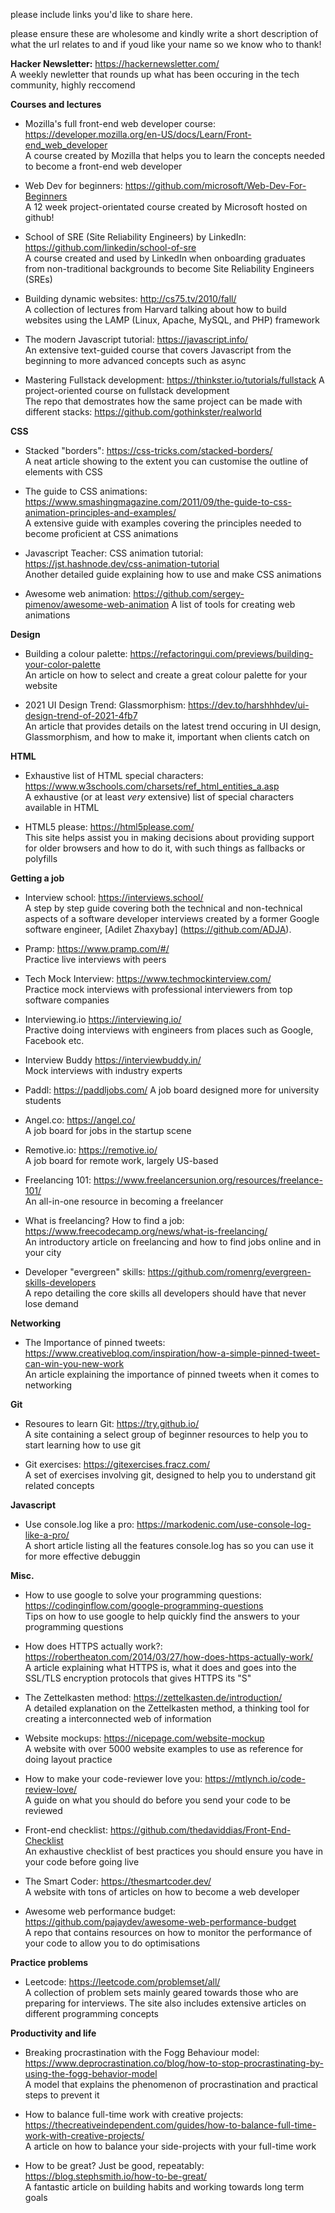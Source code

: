 please include links you'd like to share here.

please ensure these are wholesome and kindly write a short description of what the url relates to and if youd like your name so we know who to thank!

**Hacker Newsletter:** https://hackernewsletter.com/  
A weekly newletter that rounds up what has been occuring in the tech community, highly reccomend

**Courses and lectures**
* Mozilla's full front-end web developer course: https://developer.mozilla.org/en-US/docs/Learn/Front-end_web_developer  
A course created by Mozilla that helps you to learn the concepts needed to become a front-end web developer

* Web Dev for beginners: https://github.com/microsoft/Web-Dev-For-Beginners  
A 12 week project-orientated course created by Microsoft hosted on github!

* School of SRE (Site Reliability Engineers) by LinkedIn: https://github.com/linkedin/school-of-sre  
A course created and used by LinkedIn when onboarding graduates from non-traditional backgrounds to become Site Reliability Engineers (SREs)

* Building dynamic websites: http://cs75.tv/2010/fall/  
A collection of lectures from Harvard talking about how to build websites using the LAMP (Linux, Apache, MySQL, and PHP) framework

* The modern Javascript tutorial: https://javascript.info/  
An extensive text-guided course that covers Javascript from the beginning to more advanced concepts such as async

* Mastering Fullstack development: https://thinkster.io/tutorials/fullstack
A project-oriented course on fullstack development  
The repo that demostrates how the same project can be made with different stacks: https://github.com/gothinkster/realworld

**CSS**
* Stacked "borders": https://css-tricks.com/stacked-borders/  
A neat article showing to the extent you can customise the outline of elements with CSS

* The guide to CSS animations: https://www.smashingmagazine.com/2011/09/the-guide-to-css-animation-principles-and-examples/  
A extensive guide with examples covering the principles needed to become proficient at CSS animations

* Javascript Teacher: CSS animation tutorial: https://jst.hashnode.dev/css-animation-tutorial  
Another detailed guide explaining how to use and make CSS animations

* Awesome web animation: https://github.com/sergey-pimenov/awesome-web-animation
A list of tools for creating web animations

**Design**
* Building a colour palette: https://refactoringui.com/previews/building-your-color-palette  
An article on how to select and create a great colour palette for your website

* 2021 UI Design Trend: Glassmorphism: https://dev.to/harshhhdev/ui-design-trend-of-2021-4fb7  
An article that provides details on the latest trend occuring in UI design, Glassmorphism, and how to make it, important when clients catch on

**HTML**
* Exhaustive list of HTML special characters: https://www.w3schools.com/charsets/ref_html_entities_a.asp  
A exhaustive (or at least _very_ extensive) list of special characters available in HTML

* HTML5 please: https://html5please.com/  
This site helps assist you in making decisions about providing support for older browsers and how to do it, with such things as fallbacks or polyfills

**Getting a job**
* Interview school: https://interviews.school/  
A step by step guide covering both the technical and non-technical aspects of a software developer interviews created by a former Google software engineer, [Adilet Zhaxybay] (https://github.com/ADJA).

* Pramp: https://www.pramp.com/#/  
Practice live interviews with peers

* Tech Mock Interview: https://www.techmockinterview.com/  
Practice mock interviews with professional interviewers from top software companies

* Interviewing.io https://interviewing.io/  
Practive doing interviews with engineers from places such as Google, Facebook etc.

* Interview Buddy https://interviewbuddy.in/  
Mock interviews with industry experts

* Paddl: https://paddljobs.com/
A job board designed more for university students

* Angel.co: https://angel.co/  
A job board for jobs in the startup scene

* Remotive.io: https://remotive.io/  
A job board for remote work, largely US-based

* Freelancing 101: https://www.freelancersunion.org/resources/freelance-101/  
An all-in-one resource in becoming a freelancer

* What is freelancing? How to find a job: https://www.freecodecamp.org/news/what-is-freelancing/  
An introductory article on freelancing and how to find jobs online and in your city

* Developer "evergreen" skills: https://github.com/romenrg/evergreen-skills-developers  
A repo detailing the core skills all developers should have that never lose demand

**Networking**
* The Importance of pinned tweets: https://www.creativebloq.com/inspiration/how-a-simple-pinned-tweet-can-win-you-new-work  
An article explaining the importance of pinned tweets when it comes to networking

**Git**
* Resoures to learn Git: https://try.github.io/  
A site containing a select group of beginner resources to help you to start learning how to use git
  
* Git exercises: https://gitexercises.fracz.com/  
A set of exercises involving git, designed to help you to understand git related concepts

**Javascript**
* Use console.log like a pro: https://markodenic.com/use-console-log-like-a-pro/  
A short article listing all the features console.log has so you can use it for more effective debuggin

**Misc.**
* How to use google to solve your programming questions: https://codinginflow.com/google-programming-questions  
Tips on how to use google to help quickly find the answers to your programming questions

* How does HTTPS actually work?: https://robertheaton.com/2014/03/27/how-does-https-actually-work/  
A article explaining what HTTPS is, what it does and goes into the SSL/TLS encryption protocols that gives HTTPS its "S"

* The Zettelkasten method: https://zettelkasten.de/introduction/  
A detailed explanation on the Zettelkasten method, a thinking tool for creating a interconnected web of information

* Website mockups: https://nicepage.com/website-mockup  
A website with over 5000 website examples to use as reference for doing layout practice

* How to make your code-reviewer love you: https://mtlynch.io/code-review-love/  
A guide on what you should do before you send your code to be reviewed

* Front-end checklist: https://github.com/thedaviddias/Front-End-Checklist  
An exhaustive checklist of best practices you should ensure you have in your code before going live

* The Smart Coder: https://thesmartcoder.dev/  
A website with tons of articles on how to become a web developer

* Awesome web performance budget: https://github.com/pajaydev/awesome-web-performance-budget  
A repo that contains resources on how to monitor the performance of your code to allow you to do optimisations
  
**Practice problems**
* Leetcode: https://leetcode.com/problemset/all/  
A collection of problem sets mainly geared towards those who are preparing for interviews. The site also includes extensive articles on different programming concepts
  
**Productivity and life**
* Breaking procrastination with the Fogg Behaviour model: https://www.deprocrastination.co/blog/how-to-stop-procrastinating-by-using-the-fogg-behavior-model  
A model that explains the phenomenon of procrastination and practical steps to prevent it

* How to balance full-time work with creative projects: https://thecreativeindependent.com/guides/how-to-balance-full-time-work-with-creative-projects/  
A article on how to balance your side-projects with your full-time work

* How to be great? Just be good, repeatably: https://blog.stephsmith.io/how-to-be-great/  
A fantastic article on building habits and working towards long term goals
 
